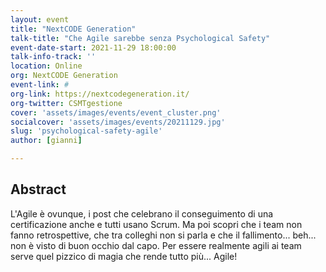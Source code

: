 ```yaml
---
layout: event
title: "NextCODE Generation"
talk-title: "Che Agile sarebbe senza Psychological Safety"
event-date-start: 2021-11-29 18:00:00
talk-info-track: ''
location: Online
org: NextCODE Generation
event-link: #
org-link: https://nextcodegeneration.it/
org-twitter: CSMTgestione
cover: 'assets/images/events/event_cluster.png'
socialcover: 'assets/images/events/20211129.jpg'
slug: 'psychological-safety-agile'
author: [gianni]

---
```

## Abstract
L'Agile è ovunque, i post che celebrano il conseguimento di una certificazione anche e tutti usano Scrum. Ma poi scopri che i team non fanno retrospettive, che tra colleghi non si parla e che il fallimento... beh... non è visto di buon occhio dal capo. Per essere realmente agili ai team serve quel pizzico di magia che rende tutto più... Agile!